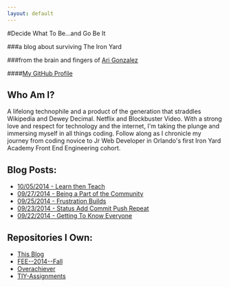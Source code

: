 ```yaml
---
layout: default
---
```

#Decide What To Be...and Go Be It 

###a blog about surviving The Iron Yard

###from the brain and fingers of [Ari Gonzalez](http://www.twitter.com/arigonzoari)

####[My GitHub Profile](http://www.github.com/AriGonzo)



## Who Am I?

A lifelong technophile and a product of the generation that straddles Wikipedia and Dewey Decimal. Netflix and Blockbuster Video. With a strong love and respect for technology and the internet, I'm taking the plunge and immersing myself in all things coding. Follow along as I chronicle my journey from coding novice to Jr Web Developer in Orlando's first Iron Yard Academy Front End Engineering cohort.  



## Blog Posts:
* [10/05/2014 - Learn then Teach](2014/10/05/Learn-Then-Teach.html)
* [09/27/2014 - Being a Part of the Community](2014/09/27/community.html)
* [09/25/2014 - Frustration Builds](2014/09/25/frustration-builds.html)
* [09/23/2014 - Status Add Commit Push Repeat](2014/09/23/learning-and-pushing.html)
* [09/22/2014 - Getting To Know Everyone](2014/09/22/getting-to-know-everyone.html)

## Repositories I Own:
* [This Blog](https://github.com/AriGonzo/AriGonzo.github.io)
* [FEE--2014--Fall](https://github.com/AriGonzo/FEE--2014--FALL)
* [Overachiever](https://github.com/AriGonzo/Overachiever)
* [TIY-Assignments](https://github.com/AriGonzo/TIY-Assignments)
